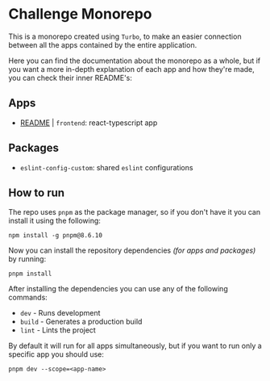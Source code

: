 # Challenge Monorepo
This is a monorepo created using `Turbo`, to make an easier connection between all the apps contained by the entire application.

Here you can find the documentation about the monorepo as a whole, but if you want a more in-depth explanation of each app and how they're made, you can check their inner README's:

## Apps
- [README](./apps/frontend/README.md) | `frontend`: react-typescript app

## Packages
- `eslint-config-custom`: shared `eslint` configurations

## How to run
The repo uses `pnpm` as the package manager, so if you don't have it you can install it using the following:
```
npm install -g pnpm@8.6.10
```
Now you can install the repository dependencies _(for apps and packages)_ by running:
```
pnpm install
```
After installing the dependencies you can use any of the following commands:
- `dev` - Runs development
- `build` - Generates a production build
- `lint` - Lints the project

By default it will run for all apps simultaneously, but if you want to run only a specific app you should use:
```
pnpm dev --scope=<app-name>
```
